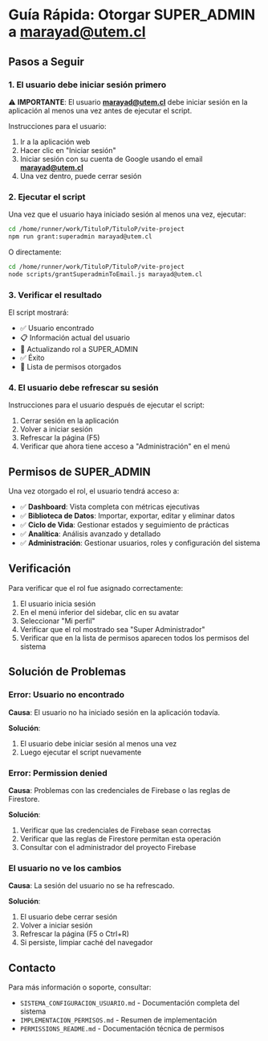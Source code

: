 # Guía Rápida: Otorgar SUPER_ADMIN a marayad@utem.cl

## Pasos a Seguir

### 1. El usuario debe iniciar sesión primero

⚠️ **IMPORTANTE**: El usuario **marayad@utem.cl** debe iniciar sesión en la aplicación al menos una vez antes de ejecutar el script.

Instrucciones para el usuario:
1. Ir a la aplicación web
2. Hacer clic en "Iniciar sesión"
3. Iniciar sesión con su cuenta de Google usando el email **marayad@utem.cl**
4. Una vez dentro, puede cerrar sesión

### 2. Ejecutar el script

Una vez que el usuario haya iniciado sesión al menos una vez, ejecutar:

```bash
cd /home/runner/work/TituloP/TituloP/vite-project
npm run grant:superadmin marayad@utem.cl
```

O directamente:

```bash
cd /home/runner/work/TituloP/TituloP/vite-project
node scripts/grantSuperadminToEmail.js marayad@utem.cl
```

### 3. Verificar el resultado

El script mostrará:
- ✅ Usuario encontrado
- 📋 Información actual del usuario
- 🔄 Actualizando rol a SUPER_ADMIN
- ✅ Éxito
- 🔐 Lista de permisos otorgados

### 4. El usuario debe refrescar su sesión

Instrucciones para el usuario después de ejecutar el script:
1. Cerrar sesión en la aplicación
2. Volver a iniciar sesión
3. Refrescar la página (F5)
4. Verificar que ahora tiene acceso a "Administración" en el menú

## Permisos de SUPER_ADMIN

Una vez otorgado el rol, el usuario tendrá acceso a:

- ✅ **Dashboard**: Vista completa con métricas ejecutivas
- ✅ **Biblioteca de Datos**: Importar, exportar, editar y eliminar datos
- ✅ **Ciclo de Vida**: Gestionar estados y seguimiento de prácticas
- ✅ **Analítica**: Análisis avanzado y detallado
- ✅ **Administración**: Gestionar usuarios, roles y configuración del sistema

## Verificación

Para verificar que el rol fue asignado correctamente:

1. El usuario inicia sesión
2. En el menú inferior del sidebar, clic en su avatar
3. Seleccionar "Mi perfil"
4. Verificar que el rol mostrado sea "Super Administrador"
5. Verificar que en la lista de permisos aparecen todos los permisos del sistema

## Solución de Problemas

### Error: Usuario no encontrado

**Causa**: El usuario no ha iniciado sesión en la aplicación todavía.

**Solución**: 
1. El usuario debe iniciar sesión al menos una vez
2. Luego ejecutar el script nuevamente

### Error: Permission denied

**Causa**: Problemas con las credenciales de Firebase o las reglas de Firestore.

**Solución**:
1. Verificar que las credenciales de Firebase sean correctas
2. Verificar que las reglas de Firestore permitan esta operación
3. Consultar con el administrador del proyecto Firebase

### El usuario no ve los cambios

**Causa**: La sesión del usuario no se ha refrescado.

**Solución**:
1. El usuario debe cerrar sesión
2. Volver a iniciar sesión
3. Refrescar la página (F5 o Ctrl+R)
4. Si persiste, limpiar caché del navegador

## Contacto

Para más información o soporte, consultar:
- `SISTEMA_CONFIGURACION_USUARIO.md` - Documentación completa del sistema
- `IMPLEMENTACION_PERMISOS.md` - Resumen de implementación
- `PERMISSIONS_README.md` - Documentación técnica de permisos
